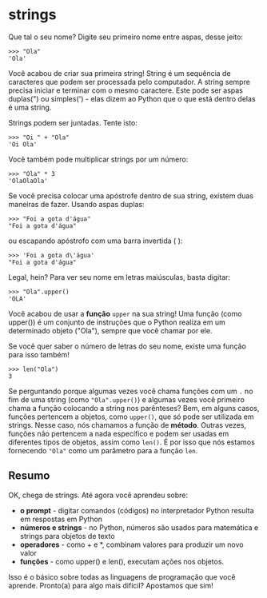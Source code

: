 # strings

Que tal o seu nome? Digite seu primeiro nome entre aspas, desse jeito:

```text
>>> "Ola"
'Ola'
```

Você acabou de criar sua primeira string! String é um sequência de caracteres que podem ser processada pelo computador. A string sempre precisa iniciar e terminar com o mesmo caractere. Este pode ser aspas duplas\("\) ou simples\('\) - elas dizem ao Python que o que está dentro delas é uma string.

Strings podem ser juntadas. Tente isto:

```text
>>> "Oi " + "Ola"
'Oi Ola'
```

Você também pode multiplicar strings por um número:

```text
>>> "Ola" * 3
'OlaOlaOla'
```

Se você precisa colocar uma apóstrofe dentro de sua string, existem duas maneiras de fazer. Usando aspas duplas:

```text
>>> "Foi a gota d'água"
"Foi a gota d'água"
```

ou escapando apóstrofo com uma barra invertida \( \):

```text
>>> 'Foi a gota d\'água'
"Foi a gota d'água"
```

Legal, hein? Para ver seu nome em letras maiúsculas, basta digitar:

```text
>>> "Ola".upper()
'OLA'
```

Você acabou de usar a **função** `upper` na sua string! Uma função \(como upper\(\)\) é um conjunto de instruções que o Python realiza em um determinado objeto \("Ola"\), sempre que você chamar por ele.

Se você quer saber o número de letras do seu nome, existe uma função para isso também!

```text
>>> len("Ola")
3
```

Se perguntando porque algumas vezes você chama funções com um `.` no fim de uma string \(como `"Ola".upper()`\) e algumas vezes você primeiro chama a função colocando a string nos parênteses? Bem, em alguns casos, funções pertencem a objetos, como `upper()`, que só pode ser utilizada em strings. Nesse caso, nós chamamos a função de **método**. Outras vezes, funções não pertencem a nada específico e podem ser usadas em diferentes tipos de objetos, assim como `len()`. É por isso que nós estamos fornecendo `"Ola"` como um parâmetro para a função `len`.

## Resumo

OK, chega de strings. Até agora você aprendeu sobre:

* **o prompt** - digitar comandos \(códigos\) no interpretador Python resulta em respostas em Python
* **números e strings** - no Python, números são usados para matemática e strings para objetos de texto
* **operadores** - como + e \*, combinam valores para produzir um novo valor
* **funções** - como upper\(\) e len\(\), executam ações nos objetos.

Isso é o básico sobre todas as linguagens de programação que você aprende. Pronto\(a\) para algo mais difícil? Apostamos que sim!

